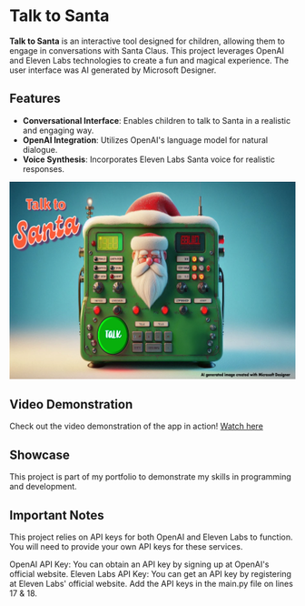 # Talk to Santa

**Talk to Santa** is an interactive tool designed for children, allowing them to engage in conversations with Santa Claus. This project leverages OpenAI and Eleven Labs technologies to create a fun and magical experience. The user interface was AI generated by Microsoft Designer.

## Features

- **Conversational Interface**: Enables children to talk to Santa in a realistic and engaging way.
- **OpenAI Integration**: Utilizes OpenAI's language model for natural dialogue.
- **Voice Synthesis**: Incorporates Eleven Labs Santa voice for realistic responses.

![Screenshot of Talk to Santa App](/images/talk_to_santa.png) <!-- Add your screenshot file name here -->

## Video Demonstration

Check out the video demonstration of the app in action! [Watch here](https://link-to-your-video.com) <!-- Replace with the actual link to your video -->

## Showcase

This project is part of my portfolio to demonstrate my skills in programming and development.

## Important Notes
This project relies on API keys for both OpenAI and Eleven Labs to function. You will need to provide your own API keys for these services.

OpenAI API Key: You can obtain an API key by signing up at OpenAI's official website.
Eleven Labs API Key: You can get an API key by registering at Eleven Labs' official website.
Add the API keys in the main.py file on lines 17 & 18.
